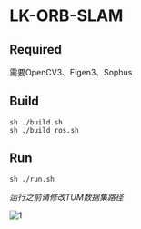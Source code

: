 # LK-ORB-SLAM

## Required

需要OpenCV3、Eigen3、Sophus

## Build

```shell
sh ./build.sh
sh ./build_ros.sh
```

## Run

```shell
sh ./run.sh
```

*运行之前请修改TUM数据集路径*





![1](1.gif)